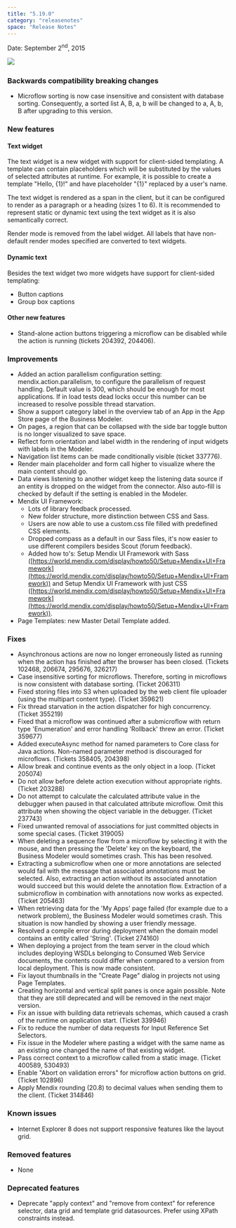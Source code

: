 ```yaml
---
title: "5.19.0"
category: "releasenotes"
space: "Release Notes"
---
```



Date: September 2<sup>nd</sup>, 2015

[![](attachments/819203/14385428.png)](https://appstore.home.mendix.com/link/modelers/5.19.0)  

### Backwards compatibility breaking changes

*   Microflow sorting is now case insensitive and consistent with database sorting. Consequently, a sorted list A, B, a, b will be changed to a, A, b, B after upgrading to this version.

### New features

#### Text widget

The text widget is a new widget with support for client-sided templating. A template can contain placeholders which will be substituted by the values of selected attributes at runtime. For example, it is possible to create a template "Hello, {1}!" and have placeholder "{1}" replaced by a user's name.

The text widget is rendered as a span in the client, but it can be configured to render as a paragraph or a heading (sizes 1 to 6). It is recommended to represent static or dynamic text using the text widget as it is also semantically correct.

Render mode is removed from the label widget. All labels that have non-default render modes specified are converted to text widgets.

#### Dynamic text

Besides the text widget two more widgets have support for client-sided templating:

*   Button captions
*   Group box captions

#### Other new features

*   Stand-alone action buttons triggering a microflow can be disabled while the action is running (tickets 204392, 204406).

### Improvements

*   Added an action parallelism configuration setting: mendix.action.parallelism, to configure the parallelism of request handling. Default value is 300, which should be enough for most applications. If in load tests dead locks occur this number can be increased to resolve possible thread starvation.
*   Show a support category label in the overview tab of an App in the App Store page of the Business Modeler.
*   On pages, a region that can be collapsed with the side bar toggle button is no longer visualized to save space.
*   Reflect form orientation and label width in the rendering of input widgets with labels in the Modeler.
*   Navigation list items can be made conditionally visible (ticket 337776).
*   Render main placeholder and form call higher to visualize where the main content should go.
*   Data views listening to another widget keep the listening data source if an entity is dropped on the widget from the connector. Also auto-fill is checked by default if the setting is enabled in the Modeler.
*   Mendix UI Framework:
    *   Lots of library feedback processed.
    *   New folder structure, more distinction between CSS and Sass.
    *   Users are now able to use a custom.css file filled with predefined CSS elements.
    *   Dropped compass as a default in our Sass files, it's now easier to use different compilers besides Scout (forum feedback).
    *   Added how to's: Setup Mendix UI Framework with Sass ([https://world.mendix.com/display/howto50/Setup+Mendix+UI+Framework](https://world.mendix.com/display/howto50/Setup+Mendix+UI+Framework)) and Setup Mendix UI Framework with just CSS ([https://world.mendix.com/display/howto50/Setup+Mendix+UI+Framework](https://world.mendix.com/display/howto50/Setup+Mendix+UI+Framework)).
*   Page Templates: new Master Detail Template added.

### Fixes

*   Asynchronous actions are now no longer erroneously listed as running when the action has finished after the browser has been closed. (Tickets 102468, 206674, 295676, 326217)
*   Case insensitive sorting for microflows. Therefore, sorting in microflows is now consistent with database sorting. (Ticket 206311)
*   Fixed storing files into S3 when uploaded by the web client file uploader (using the multipart content type). (Ticket 359621)
*   Fix thread starvation in the action dispatcher for high concurrency. (Ticket 355219)
*   Fixed that a microflow was continued after a submicroflow with return type 'Enumeration' and error handling 'Rollback' threw an error. (Ticket 359677)
*   Added executeAsync method for named parameters to Core class for Java actions. Non-named parameter method is discouraged for microflows. (Tickets 358405, 204398)
*   Allow break and continue events as the only object in a loop. (Ticket 205074)
*   Do not allow before delete action execution without appropriate rights. (Ticket 203288)
*   Do not attempt to calculate the calculated attribute value in the debugger when paused in that calculated attribute microflow. Omit this attribute when showing the object variable in the debugger. (Ticket 237743)
*   Fixed unwanted removal of associations for just committed objects in some special cases. (Ticket 319005)
*   When deleting a sequence flow from a microflow by selecting it with the mouse, and then pressing the 'Delete' key on the keyboard, the Business Modeler would sometimes crash. This has been resolved.
*   Extracting a submicroflow when one or more annotations are selected would fail with the message that associated annotations must be selected. Also, extracting an action without its associated annotation would succeed but this would delete the annotation flow. Extraction of a submicroflow in combination with annotations now works as expected. (Ticket 205463)
*   When retrieving data for the 'My Apps' page failed (for example due to a network problem), the Business Modeler would sometimes crash. This situation is now handled by showing a user friendly message.
*   Resolved a compile error during deployment when the domain model contains an entity called 'String'. (Ticket 274160)
*   When deploying a project from the team server in the cloud which includes deploying WSDLs belonging to Consumed Web Service documents, the contents could differ when compared to a version from local deployment. This is now made consistent.
*   Fix layout thumbnails in the "Create Page" dialog in projects not using Page Templates.
*   Creating horizontal and vertical split panes is once again possible. Note that they are still deprecated and will be removed in the next major version.
*   Fix an issue with building data retrievals schemas, which caused a crash of the runtime on application start. (Ticket 339946)
*   Fix to reduce the number of data requests for Input Reference Set Selectors.
*   Fix issue in the Modeler where pasting a widget with the same name as an existing one changed the name of that existing widget.
*   Pass correct context to a microflow called from a static image. (Ticket 400589, 530493)
*   Enable "Abort on validation errors" for microflow action buttons on grid. (Ticket 102896)
*   Apply Mendix rounding (20.8) to decimal values when sending them to the client. (Ticket 314846)

### Known issues

*   Internet Explorer 8 does not support responsive features like the layout grid.

### Removed features

*   None

### Deprecated features

*   Deprecate "apply context" and "remove from context" for reference selector, data grid and template grid datasources. Prefer using XPath constraints instead.